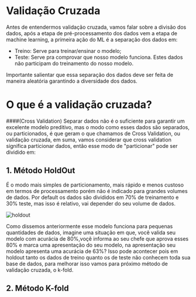 # Validação Cruzada

Antes de entendermos validação cruzada, vamos falar sobre a divisão dos dados, após a etapa de pré-processamento dos dados vem a etapa de machine learning, a primeira ação do ML é a separação dos dados em:
- Treino: Serve para treinar/ensinar o modelo;
- Teste: Serve pra comprovar que nosso modelo funciona. Estes dados não participam do treinamento do nosso modelo.<br>

Importante salientar que essa separação dos dados deve ser feita de maneira aleatória garantindo a diversidade dos dados. 

# O que é a validação cruzada? <br>
####(Cross Validation)
Separar dados não é o suficiente para garantir um excelente modelo preditivo, mas o modo como esses dados são separados, ou particionados, é que geram o que chamamos de Cross Validation, ou validação cruzada, em suma, vamos considerar que cross validation significa particionar dados, então esse modo de "particionar" pode ser dividido em:

## 1. Método HoldOut
É o modo mais simples de particionamento, mais rápido e menos custoso em termos de processamento porém não é indicado para grandes volumes de dados. Por default os dados são divididos em 70% de treinamento e 30% teste, mas isso é relativo, vai depender do seu volume de dados.

![holdout](https://user-images.githubusercontent.com/115194365/213264298-6d8b6a25-ef72-49ce-9aa0-b809aff380a4.jpg)

Como dissemos anteriormente esse modelo funciona para pequenas quantidades de dados, imagine uma situação em que, você valida seu modelo com acurácia de 80%,voçê informa ao seu chefe que aprova esses 80% e marca uma apresentação do seu modelo, na apresentação seu modelo apresenta uma acurácia de 63%? Isso pode acontecer pois em holdout tanto os dados de treino quanto os de teste não conhecem toda sua base de dados, para melhorar isso vamos para próximo método de validação cruzada, o k-fold.

## 2. Método K-fold
